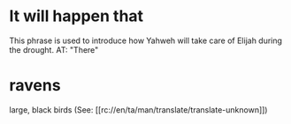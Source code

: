 # It will happen that

This phrase is used to introduce how Yahweh will take care of Elijah during the drought. AT: "There"

# ravens

large, black birds (See: [[rc://en/ta/man/translate/translate-unknown]])

